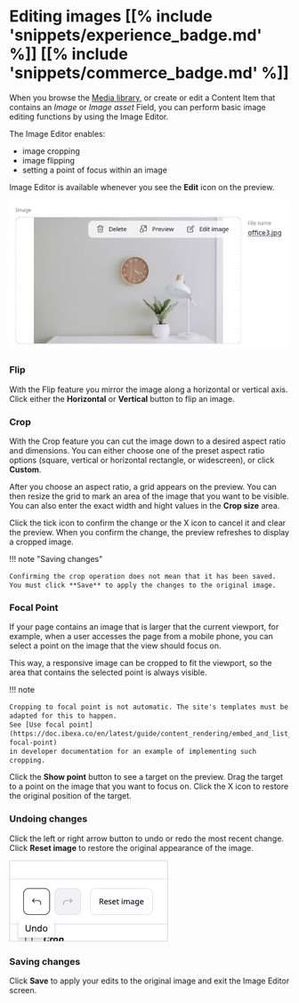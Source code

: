 # Editing images [[% include 'snippets/experience_badge.md' %]] [[% include 'snippets/commerce_badge.md' %]]

When you browse the [Media library](content_model.md#content-and-media), 
or create or edit a Content Item that contains an *Image* 
or *Image asset* Field, you can perform basic image editing functions by using the Image Editor. 

The Image Editor enables: 

* image cropping 
* image flipping
* setting a point of focus within an image

Image Editor is available whenever you see the **Edit** icon on the preview.

![Image Editor icon](img/image_editor_icon.png)

### Flip

With the Flip feature you mirror the image along a horizontal or vertical axis.
Click either the **Horizontal** or **Vertical** button to flip an image.

### Crop

With the Crop feature you can cut the image down to a desired aspect ratio and dimensions.
You can either choose one of the preset aspect ratio options (square, vertical or horizontal rectangle, or widescreen), or click **Custom**.

After you choose an aspect ratio, a grid appears on the preview.
You can then resize the grid to mark an area of the image that you want to be visible.
You can also enter the exact width and hight values in the **Crop size** area. 

Click the tick icon to confirm the change or the X icon to cancel it and clear the preview.
When you confirm the change, the preview refreshes to display a cropped image.

!!! note "Saving changes"

    Confirming the crop operation does not mean that it has been saved.
    You must click **Save** to apply the changes to the original image.

### Focal Point

If your page contains an image that is larger that the current viewport, for example, when a user accesses the page from a mobile phone, 
you can select a point on the image that the view should focus on.

This way, a responsive image can be cropped to fit the viewport, 
so the area that contains the selected point is always visible.

!!! note

    Cropping to focal point is not automatic. The site's templates must be adapted for this to happen.
    See [Use focal point](https://doc.ibexa.co/en/latest/guide/content_rendering/embed_and_list_content/render_images/#use-focal-point)
    in developer documentation for an example of implementing such cropping.

Click the **Show point** button to see a target on the preview.
Drag the target to a point on the image that you want to focus on.
Click the X icon to restore the original position of the target.

### Undoing changes

Click the left or right arrow button to undo or redo the most recent change.
Click **Reset image** to restore the original appearance of the image.

![Image Editor: Undo](img/image_editor_undo.png)

### Saving changes

Click **Save** to apply your edits to the original image and exit the Image Editor screen.
